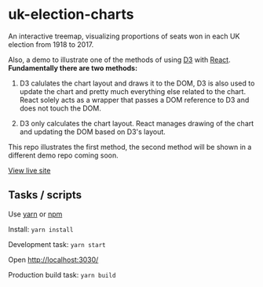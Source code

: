 # uk-election-charts

An interactive treemap, visualizing proportions of seats won in each UK election from 1918 to 2017.

Also, a demo to illustrate one of the methods of using [D3](https://github.com/d3/) with [React](https://facebook.github.io/react/). **Fundamentally there are two methods:**

1. D3 calulates the chart layout and draws it to the DOM, D3 is also used to update the chart and pretty much everything else related to the chart. React solely acts as a wrapper that passes a DOM reference to D3 and does not touch the DOM.

2. D3 only calculates the chart layout. React manages drawing of the chart and updating the DOM based on D3's layout.

This repo illustrates the first method, the second method will be shown in a different demo repo coming soon.

[View live site](https://offbeat-feet.surge.sh/)

## Tasks / scripts

Use [yarn](https://yarnpkg.com/en/) or [npm](https://www.npmjs.com/)

Install:
``yarn install``

Development task:
``yarn start``

Open [http://localhost:3030/](http://localhost:3030/)

Production build task:
``yarn build``
